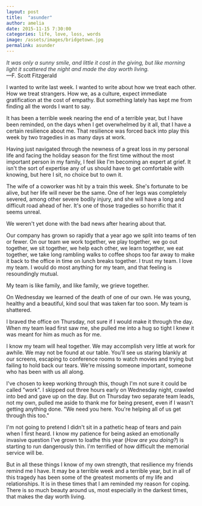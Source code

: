 ```yaml
---
layout: post
title:  "asunder"
author: amelia
date: 2015-11-15 7:30:00
categories: life, love, loss, words
image: /assets/images/bridgetown.jpg
permalink: asunder
---
```


*<font color="2C3539">It was only a sunny smile, and little it cost in the giving, but like morning light it scattered the night and made the day worth living.</font>*
</br>—F. Scott Fitzgerald

I wanted to write last week. I wanted to write about how we treat each other. How we treat strangers. How we, as a culture, expect immediate gratification at the cost of empathy. But something lately has kept me from finding all the words I want to say.

It has been a terrible week nearing the end of a terrible year, but I have been reminded, on the days when I get overwhelmed by it all, that I have a certain resilience about me. That resilience was forced back into play this week by two tragedies in as many days at work.

Having just navigated through the newness of a great loss in my personal life and facing the holiday season for the first time without the most important person in my family, I feel like I'm becoming an expert at grief. It isn't the sort of expertise any of us should have to get comfortable with knowing, but here I sit, no choice but to own it.

The wife of a coworker was hit by a train this week. She's fortunate to be alive, but her life will never be the same. One of her legs was completely severed, among other severe bodily injury, and she will have a long and difficult road ahead of her. It's one of those tragedies so horrific that it seems unreal. 

We weren't yet done with the bad news after hearing about that. 

Our company has grown so rapidly that a year ago we split into teams of ten or fewer. On our team we work together, we play together, we go out together, we sit together, we help each other, we learn together, we eat together, we take long rambling walks to coffee shops too far away to make it back to the office in time on lunch breaks together. I trust my team. I love my team. I would do most anything for my team, and that feeling is resoundingly mutual. 

My team is like family, and like family, we grieve together.

On Wednesday we learned of the death of one of our own. He was young, healthy and a beautiful, kind soul that was taken far too soon. My team is shattered.

I braved the office on Thursday, not sure if I would make it through the day. When my team lead first saw me, she pulled me into a hug so tight I knew it was meant for him as much as for me. 

I know my team will heal together. We may accomplish very little at work for awhile. We may not be found at our table. You'll see us staring blankly at our screens, escaping to conference rooms to watch movies and trying but failing to hold back our tears. We're missing someone important, someone who has been with us all along.

I've chosen to keep working through this, though I'm not sure it could be called "work". I skipped out three hours early on Wednesday night, crawled into bed and gave up on the day. But on Thursday two separate team leads, not my own, pulled me aside to thank me for being present, even if I wasn't getting anything done. "We need you here. You're helping all of us get through this too."

I'm not going to pretend I didn't sit in a pathetic heap of tears and pain when I first heard. I know my patience for being asked an emotionally invasive question I've grown to loathe this year (*How are you doing?*) is starting to run dangerously thin. I'm terrified of how difficult the memorial service will be.

But in all these things I know of my own strength, that resilience my friends remind me I have. It may be a terrible week and a terrible year, but in all of this tragedy has been some of the greatest moments of my life and relationships. It is in these times that I am reminded my reason for coping. There is so much beauty around us, most especially in the darkest times, that makes the day worth living.
